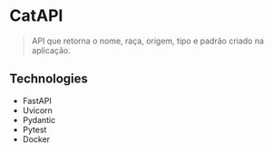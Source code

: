 # CatAPI
> API que retorna o nome, raça, origem, tipo e padrão criado na aplicação.


## Technologies
* FastAPI  
* Uvicorn  
* Pydantic
* Pytest 
* Docker 
